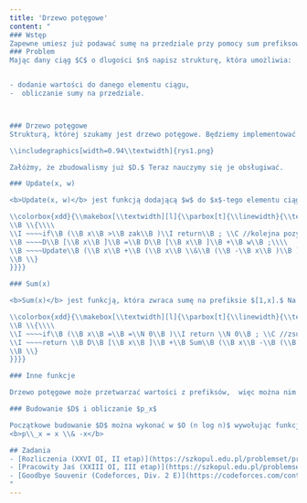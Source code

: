 ```yaml
---
title: 'Drzewo potęgowe'
content: "
### Wstęp 
Zapewne umiesz już podawać sumę na przedziale przy pomocy sum prefiksowych. Dzisiaj nauczysz się, jak obliczyć te wartości w przypadku, kiedy w międzyczasie elementy ciągu mogą się zmieniać. 
### Problem
Mając dany ciąg $C$ o dlugości $n$ napisz strukturę, która umożliwia:


- dodanie wartości do danego elementu ciągu,
-  obliczanie sumy na przedziale.



### Drzewo potęgowe
Strukturą, której szukamy jest drzewo potęgowe. Będziemy implementować je na zwykłej tablicy. Nazwijmy ją $D.$ Niech $S [a; b]$ oznacza sumę na przedziale $[a; b]$ ciągu $C.$ Wówczas w $D[x]$ będziemy trzymali $S [x - p_x + 1; x],$ gdzie $p_x$ to największa potęga dwójki, która dzieli $x.$ Na przykład w pierwszej komórce będziemy trzymać $S [1],$ dwunastej $S[9;12],$ a ósmej - $S[1;8].$ Nie próbuj szukać żadnych zależności. Ten pomysł jest kompletnie znikąd. 

\\includegraphics[width=0.94\\textwidth]{rys1.png}

Załóżmy, że zbudowalismy już $D.$ Teraz nauczymy się je obsługiwać. 

### Update(x, w)

<b>Update(x, w)</b> jest funkcją dodającą $w$ do $x$-tego elementu ciągu $C.$ W tym celu musi zaktualizować wszystkie komórki $D,$ w których trzymamy sumy na przedziałach obejmujących $x$-tą pozycję. Oczywiście każda z nich ma numer większy lub równy $x.$ $D[x]$ trzeba zaktualizować. Liczbą będącą indeksem kolejnej komórki do uaktualnienia będzie najmniejsza liczba większa od $x$ i podzielną przez $p_x, czyli x+p_x.$ Zauważmy, że $x+p_x$ jest podzielne przez $2\\cdot p_x.$ Dzieje się tak, ponieważ $p_x$ jest potęgą dwójki dzielącą $x.$ Kolejną będzie $x+p_x +p_{x+p_x}$ i tak dalej. Zauważmy, że każda kolejna komórka będzie co najmniej 2 razy dalej od poprzedniej niż poprzednia od jeszcze wcześniejszej. Z tego powodu zmienionych komórek może być maksymalnie $O(log(n)).$ Komórek pomiędzy $x$ a $x+p_x,$ nie będzie trzeba aktualizować. Dlaczego? Niech $y$ będzie liczbą z przedziału $(x + 1; x + p_x).$ Ponieważ $p_y$ = $p_y \\pmod{p_x},$ $y \\bmod p_x \\geqslant p_y,$ więc $y - p_y + 1 \\geqslant x + 1.$

\\colorbox{xdd}{\\makebox[\\textwidth][l]{\\parbox[t]{\\linewidth}{\\texttt{\\I void \\B Update\\B (\\I int \\B x\\B ,\\I int \\B w\\B )\\\\
\\B \\{\\\\
\\I ~~~~if\\B (\\B x\\B >\\B zak\\B )\\I return\\B ; \\C //kolejna pozycja do zmiany jest poza zakresem\\\\
\\B ~~~~D\\B [\\B x\\B ]\\B =\\B D\\B [\\B x\\B ]\\B +\\B w\\B ;\\\\
\\B ~~~~Update\\B (\\B x\\B +\\B (\\B x\\B \\&\\B (\\B -\\B x\\B )\\B )\\B ,\\B w\\B )\\B ;\\\\
\\B \\}
}}}}

### Sum(x)

<b>Sum(x)</b> jest funkcją, która zwraca sumę na prefiksie $[1,x].$ Na początku doda do wyniku $D[x]  - S[x - p_x + 1; x].$ Musi jeszcze dodać $S[1; x - p_x].$ W tym celu weźmie wartości $D[x - p_x],$ $D[x - p_x - p_{x-p_x}]$ i tak dalej... Wykona $O(log(x))$ operacji, ponieważ $x - p_x$ jest podzielne przez $2\\cdot p_x.$

\\colorbox{xdd}{\\makebox[\\textwidth][l]{\\parbox[t]{\\linewidth}{\\texttt{\\I int \\B Sum\\B (\\I int \\B x\\B )\\\\
\\B \\{\\\\
\\I ~~~~if\\B (\\B x\\B =\\B =\\N 0\\B )\\I return \\N 0\\B ; \\C //zsumowalismy cały przediał\\\\
\\I ~~~~return \\B D\\B [\\B x\\B ]\\B +\\B Sum\\B (\\B x\\B -\\B (\\B x\\B \\&\\B (\\B -\\B x\\B )\\B )\\B )\\B ;\\\\
\\B \\}
}}}}

### Inne funkcje

Drzewo potęgowe może przetwarzać wartości z prefiksów,  więc można nim obliczać wartości tych same funkcji, co w przypadku sum prefiksowych.

### Budowanie $D$ i obliczanie $p_x$

Początkowe budowanie $D$ można wykonać w $O (n log n)$ wywołując funkcje update dla każdej pozycji ciągu. Natomiast dzięki specyfice zapisu liczb przez C++ możemy obliczyć $p_x$ w $O (1)$:\\\\
<b>p\\_x = x \\& -x</b>

## Zadania
- [Rozliczenia (XXVI OI, II etap)](https://szkopul.edu.pl/problemset/problem/7feyJYY7uz_g6iGLS_QPwJVG/site/?key=statement)
- [Pracowity Jaś (XXIII OI, III etap)](https://szkopul.edu.pl/problemset/problem/_cVmDXXn2TjF0dF1rW6eazA0/site/?key=statement)
- [Goodbye Souvenir (Codeforces, Div. 2 E)](https://codeforces.com/contest/849/problem/E)
"
---
```

